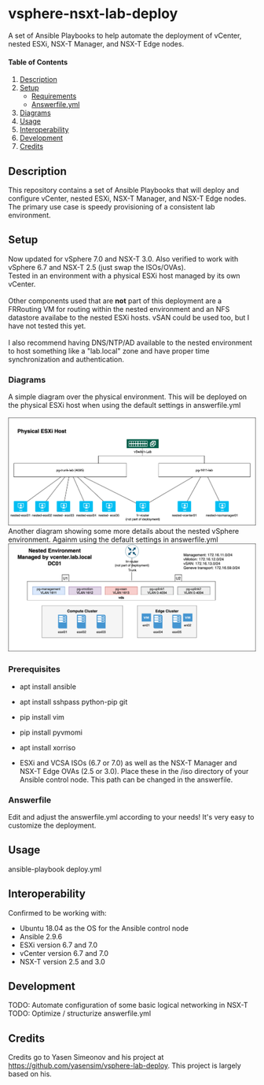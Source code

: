 # vsphere-nsxt-lab-deploy
A set of Ansible Playbooks to help automate the deployment of vCenter, nested ESXi, NSX-T Manager, and NSX-T Edge nodes. <br/>

#### Table of Contents

1. [Description](#description)
1. [Setup](#setup)
    * [Requirements](#Requirements)
    * [Answerfile.yml](#Answerfile)
1. [Diagrams](#Diagrams)
1. [Usage](#Usage)
1. [Interoperability](#Interoperability)
1. [Development](#Development)
1. [Credits](#Credits)

## Description

This repository contains a set of Ansible Playbooks that will deploy and configure vCenter, nested ESXi, NSX-T Manager, and NSX-T Edge nodes.<br/>
The primary use case is speedy provisioning of a consistent lab environment. 

## Setup

Now updated for vSphere 7.0 and NSX-T 3.0. Also verified to work with vSphere 6.7 and NSX-T 2.5 (just swap the ISOs/OVAs).<br/>
Tested in an environment with a physical ESXi host managed by its own vCenter.<br/>
<br/>
Other components used that are **not** part of this deployment are a FRRouting VM for routing within the nested environment and an NFS datastore availabe to the nested ESXi hosts. vSAN could be used too, but I have not tested this yet.<br/>
<br/>
I also recommend having DNS/NTP/AD available to the nested environment to host something like a "lab.local" zone and have proper time synchronization and authentication.<br/>

### Diagrams

A simple diagram over the physical environment. This will be deployed on the physical ESXi host when using the default settings in answerfile.yml<br/>
<br/>
![Physical overview](/images/vsphere-nsxt-deploy-phys.png)<br/>
Another diagram showing some more details about the nested vSphere environment. Againm using the default settings in answerfile.yml<br/>
![Logical overview](/images/vsphere-nsxt-deploy-log.png)<br/>

### Prerequisites

* apt install ansible <br/>
* apt install sshpass python-pip git <br/>
* pip install vim <br/>
* pip install pyvmomi <br/>
* apt install xorriso<br/>

* ESXi and VCSA ISOs (6.7 or 7.0) as well as the NSX-T Manager and NSX-T Edge OVAs (2.5 or 3.0). Place these in the /iso directory of your Ansible control node. This path can be changed in the answerfile.<br/>

### Answerfile

Edit and adjust the answerfile.yml according to your needs! It's very easy to customize the deployment.

## Usage

ansible-playbook deploy.yml

## Interoperability

Confirmed to be working with:<br/> 
* Ubuntu 18.04 as the OS for the Ansible control node<br/>
* Ansible 2.9.6 <br/>
* ESXi version 6.7 and 7.0 <br/>
* vCenter version 6.7 and 7.0 <br/>
* NSX-T version 2.5 and 3.0 <br/>

## Development

TODO: Automate configuration of some basic logical networking in NSX-T <br/>
TODO: Optimize / structurize answerfile.yml<br/>

## Credits

Credits go to Yasen Simeonov and his project at https://github.com/yasensim/vsphere-lab-deploy. This project is largely based on his.